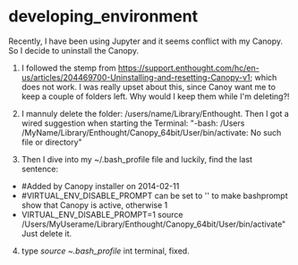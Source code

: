 # developing_environment

Recently, I have been using Jupyter and it seems conflict with my Canopy. So I decide to uninstall the Canopy.


1. I followed the stemp from https://support.enthought.com/hc/en-us/articles/204469700-Uninstalling-and-resetting-Canopy-v1; 
which does not work. I was really upset about this, since Canoy want me to keep a couple of folders left. Why would I keep them while I'm 
deleting?!

2. I mannuly delete the folder: /users/name/Library/Enthought. Then I got a wired suggestion when starting the Terminal: "-bash: /Users
/MyName/Library/Enthought/Canopy_64bit/User/bin/activate: No such file or directory"

3. Then I dive into my ~/.bash_profile file and luckily, find the last sentence: 
  * #Added by Canopy installer on 2014-02-11
  * #VIRTUAL_ENV_DISABLE_PROMPT can be set to '' to make bashprompt show that Canopy is active,       otherwise 1
  * VIRTUAL_ENV_DISABLE_PROMPT=1 source /Users/MyUserame/Library/Enthought/Canopy_64bit/User/bin/activate"
Just delete it.

4. type _source ~.bash_profile_ int terminal, fixed.
